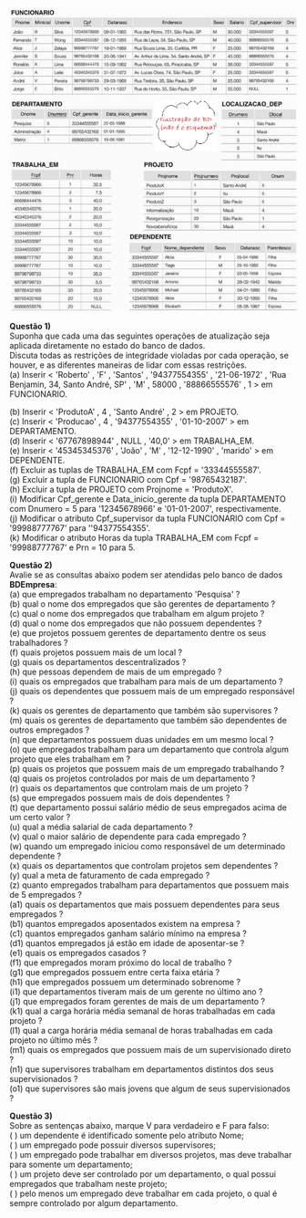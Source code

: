 ![alt text](image.png)

**Questão 1)**<br>
Suponha que cada uma das seguintes operações de atualização seja aplicada diretamente no estado do banco de dados.<br>
Discuta todas as restrições de integridade violadas por cada operação, se houver, e as diferentes maneiras de lidar com essas restrições.<br>
(a) Inserir < 'Roberto' , 'F' , 'Santos' , '94377554355' , '21-06-1972' , 'Rua Benjamin, 34, Santo André, SP' , 'M' , 58000 , '88866555576' , 1 > em FUNCIONARIO.<br>


(b) Inserir < 'ProdutoA' , 4 , 'Santo André' , 2 > em PROJETO.<br>
(c) Inserir < 'Producao' , 4 , '94377554355' , '01-10-2007' > em DEPARTAMENTO.<br>
(d) Inserir < '67767898944' , NULL , '40,0' > em TRABALHA_EM.<br>
(e) Inserir < '45345345376' , 'João' , 'M' , '12-12-1990' , 'marido' > em DEPENDENTE.<br>
(f) Excluir as tuplas de TRABALHA_EM com Fcpf = '33344555587'.<br>
(g) Excluir a tupla de FUNCIONARIO com Cpf = '98765432187'.<br>
(h) Excluir a tupla de PROJETO com Projnome = 'ProdutoX'.<br>
(i) Modificar Cpf_gerente e Data_inicio_gerente da tupla DEPARTAMENTO com Dnumero = 5 para '12345678966' e '01-01-2007', respectivamente.<br>
(j) Modificar o atributo Cpf_supervisor da tupla FUNCIONARIO com Cpf = '99988777767' para ''94377554355'.<br>
(k) Modificar o atributo Horas da tupla TRABALHA_EM com Fcpf = '99988777767' e Prn = 10 para 5.<br>

**Questão 2)**<br>
Avalie se as consultas abaixo podem ser atendidas pelo banco de dados **BDEmpresa**:<br>
(a) que empregados trabalham no departamento 'Pesquisa' ?<br>
(b) qual o nome dos empregados que são gerentes de departamento ?<br>
(c) qual o nome dos empregados que trabalham em algum projeto ?<br>
(d) qual o nome dos empregados que não possuem dependentes ?<br>
(e) que projetos possuem gerentes de departamento dentre os seus trabalhadores ?<br>
(f) quais projetos possuem mais de um local ?<br>
(g) quais os departamentos descentralizados ?<br>
(h) que pessoas dependem de mais de um empregado ?<br>
(i) quais os empregados que trabalham para mais de um departamento ?<br>
(j) quais os dependentes que possuem mais de um empregado responsável ?<br>
(k) quais os gerentes de departamento que também são supervisores ?<br>
(m) quais os gerentes de departamento que também são dependentes de outros empregados ?<br>
(n) que departamentos possuem duas unidades em um mesmo local ?<br>
(o) que empregados trabalham para um departamento que controla algum projeto que eles  trabalham em ?<br>
(p) quais os projetos que possuem mais de um empregado trabalhando ?<br>
(q) quais os projetos controlados por mais de um departamento ?<br>
(r) quais os departamentos que controlam mais de um projeto ?<br>
(s) que empregados possuem mais de dois dependentes ?<br>
(t) que departamento possui salário médio de seus empregados acima de um certo valor ?<br>
(u) qual a média salarial de cada departamento ?<br>
(v) qual o maior salário de dependente para cada empregado ?<br>
(w) quando um empregado iniciou como responsável de um determinado dependente ?<br>
(x) quais os departamentos que controlam projetos sem dependentes ?<br>
(y) qual a meta de faturamento de cada empregado ?<br>
(z) quanto empregados trabalham para departamentos que possuem mais de 5 empregados ?<br>
(a1) quais os departamentos que mais possuem dependentes para seus empregados ?<br>
(b1) quantos empregados aposentados existem na empresa ?<br>
(c1) quantos empregados ganham salário mínimo na empresa ?<br>
(d1) quantos empregados já estão em idade de aposentar-se ?<br>
(e1) quais os empregados casados ?<br>
(f1) que empregados moram próximo do local de trabalho ?<br>
(g1) que empregados possuem entre certa faixa etária ?<br>
(h1) que empregados possuem um determinado sobrenome ?<br>
(i1) que departamentos tiveram mais de um gerente no último ano ?<br>
(j1) que empregados foram gerentes de mais de um departamento ?<br>
(k1) qual a carga horária média semanal de horas trabalhadas em cada projeto ?<br>
(l1) qual a carga horária média semanal de horas trabalhadas em cada projeto no último mês ?<br>
(m1) quais os empregados que possuem mais de um supervisionado direto ?<br>
(n1) que supervisores trabalham em departamentos distintos dos seus supervisionados ?<br>
(o1) que supervisores são mais jovens que algum de seus supervisionados ?<br>

**Questão 3)**<br>
Sobre as sentenças abaixo, marque V para verdadeiro e F para falso:<br>
(  ) um dependente é identificado somente pelo atributo Nome;<br>
(  ) um empregado pode possuir diversos supervisores;<br>
(  ) um empregado pode trabalhar em diversos projetos, mas deve trabalhar para somente um departamento;<br>
(  ) um projeto deve ser controlado por um departamento, o qual possui empregados que trabalham neste projeto;<br>
(  ) pelo menos um empregado deve trabalhar em cada projeto, o qual é sempre controlado por algum departamento.<br>
